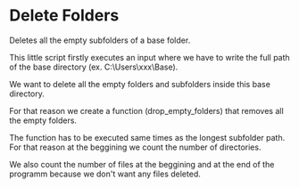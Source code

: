 # Delete Folders
Deletes all the empty subfolders of a base folder.

This little script firstly executes an input where we have to write the full path of the base directory (ex. C:\Users\xxx\Base). 

We want to delete all the empty folders and subfolders inside this base directory.

For that reason we create a function (drop_empty_folders) that removes all the empty folders.

The function has to be executed same times as the longest subfolder path.
For that reason at the beggining we count the number of directories. 

We also count the number of files at the beggining and at the end of the programm because we don't want any files deleted.
